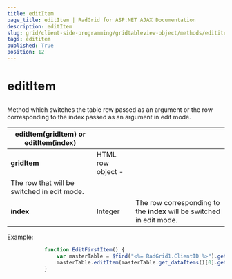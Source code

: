 ```yaml
---
title: editItem
page_title: editItem | RadGrid for ASP.NET AJAX Documentation
description: editItem
slug: grid/client-side-programming/gridtableview-object/methods/edititem
tags: edititem
published: True
position: 12
---
```


# editItem



## 

Method which switches the table row passed as an argument or the row corresponding to the index passed as an argument in edit mode.


|  **editItem(gridItem) or editItem(index)**  |  |  |
| ------ | ------ | ------ |
| **gridItem** |HTML row object - <tr>|The row that will be switched in edit mode.|
| **index** |Integer|The row corresponding to the **index** will be switched in edit mode.|

Example:

````JavaScript
	        function EditFirstItem() {
	            var masterTable = $find("<%= RadGrid1.ClientID %>").get_masterTableView();
	            masterTable.editItem(masterTable.get_dataItems()[0].get_element());
	        }  
````


